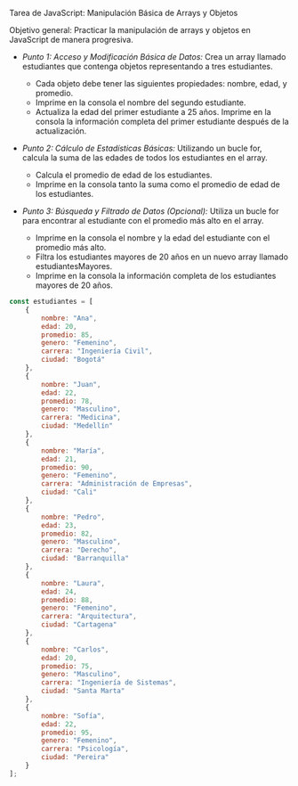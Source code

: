 Tarea de JavaScript: Manipulación Básica de Arrays y Objetos

Objetivo general: Practicar la manipulación de arrays y objetos en JavaScript de manera progresiva.

 - *Punto 1: Acceso y Modificación Básica de Datos:* Crea un array llamado estudiantes que contenga objetos representando a tres estudiantes.
    - Cada objeto debe tener las siguientes propiedades: nombre, edad, y promedio.
    - Imprime en la consola el nombre del segundo estudiante.
    - Actualiza la edad del primer estudiante a 25 años.
    Imprime en la consola la información completa del primer estudiante después de la actualización.

- *Punto 2: Cálculo de Estadísticas Básicas:* Utilizando un bucle for, calcula la suma de las edades de todos los estudiantes en el array.
    - Calcula el promedio de edad de los estudiantes.
    - Imprime en la consola tanto la suma como el promedio de edad de los estudiantes.

- *Punto 3: Búsqueda y Filtrado de Datos (Opcional):* Utiliza un bucle for para encontrar al estudiante con el promedio más alto en el array.
    - Imprime en la consola el nombre y la edad del estudiante con el promedio más alto.
    - Filtra los estudiantes mayores de 20 años en un nuevo array llamado estudiantesMayores.
    - Imprime en la consola la información completa de los estudiantes mayores de 20 años.
      
```javascript
const estudiantes = [
    {
        nombre: "Ana",
        edad: 20,
        promedio: 85,
        genero: "Femenino",
        carrera: "Ingeniería Civil",
        ciudad: "Bogotá"
    },
    {
        nombre: "Juan",
        edad: 22,
        promedio: 78,
        genero: "Masculino",
        carrera: "Medicina",
        ciudad: "Medellín"
    },
    {
        nombre: "María",
        edad: 21,
        promedio: 90,
        genero: "Femenino",
        carrera: "Administración de Empresas",
        ciudad: "Cali"
    },
    {
        nombre: "Pedro",
        edad: 23,
        promedio: 82,
        genero: "Masculino",
        carrera: "Derecho",
        ciudad: "Barranquilla"
    },
    {
        nombre: "Laura",
        edad: 24,
        promedio: 88,
        genero: "Femenino",
        carrera: "Arquitectura",
        ciudad: "Cartagena"
    },
    {
        nombre: "Carlos",
        edad: 20,
        promedio: 75,
        genero: "Masculino",
        carrera: "Ingeniería de Sistemas",
        ciudad: "Santa Marta"
    },
    {
        nombre: "Sofía",
        edad: 22,
        promedio: 95,
        genero: "Femenino",
        carrera: "Psicología",
        ciudad: "Pereira"
    }
];
```
